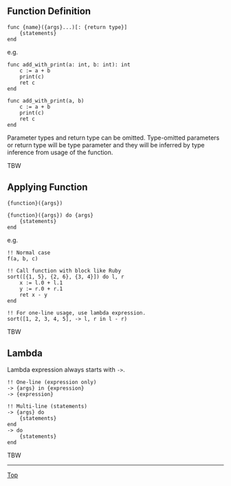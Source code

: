 ## Function Definition

```
func {name}({args}...)[: {return type}]
    {statements}
end
```

e.g.

```
func add_with_print(a: int, b: int): int
    c := a + b
    print(c)
    ret c
end

func add_with_print(a, b)
    c := a + b
    print(c)
    ret c
end
```

Parameter types and return type can be omitted.
Type-omitted parameters or return type will be type parameter and they will be inferred by type
inference from usage of the function.

TBW

## Applying Function

```
{function}({args})

{function}({args}) do {args}
    {statements}
end
```

e.g.

```
!! Normal case
f(a, b, c)

!! Call function with block like Ruby
sort([{1, 5}, {2, 6}, {3, 4}]) do l, r
    x := l.0 + l.1
    y := r.0 + r.1
    ret x - y
end

!! For one-line usage, use lambda expression.
sort([1, 2, 3, 4, 5], -> l, r in l - r)
```

TBW

## Lambda

Lambda expression always starts with `->`.

```
!! One-line (expression only)
-> {args} in {expression}
-> {expression}

!! Multi-line (statements)
-> {args} do
    {statements}
end
-> do
    {statements}
end
```

TBW

---
[Top](./README.md)
